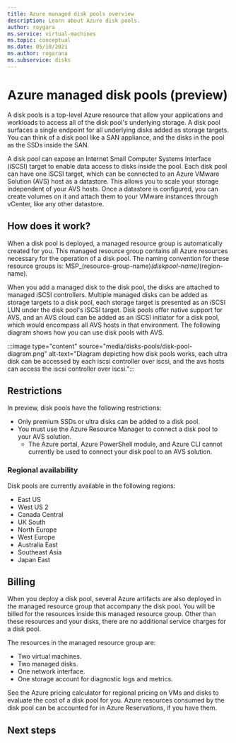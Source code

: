 ```yaml
---
title: Azure managed disk pools overview
description: Learn about Azure disk pools.
author: roygara
ms.service: virtual-machines
ms.topic: conceptual
ms.date: 05/18/2021
ms.author: rogarana
ms.subservice: disks
---
```


# Azure managed disk pools (preview)

A disk pools is a top-level Azure resource that allow your applications and workloads to access all of the disk pool's underlying storage. A disk pool surfaces a single endpoint for all underlying disks added as storage targets. You can think of a disk pool like a SAN appliance, and the disks in the pool as the SSDs inside the SAN.

A disk pool can expose an Internet Small Computer Systems Interface (iSCSI) target to enable data access to disks inside the pool. Each disk pool can have one iSCSI target, which can be connected to an Azure VMware Solution (AVS) host as a datastore. This allows you to scale your storage independent of your AVS hosts. Once a datastore is configured, you can create volumes on it and attach them to your VMware instances through vCenter, like any other datastore.

## How does it work?

When a disk pool is deployed, a managed resource group is automatically created for you. This managed resource group contains all Azure resources necessary for the operation of a disk pool. The naming convention for these resource groups is: MSP_(resource-group-name)_(diskpool-name)_(region-name).

When you add a managed disk to the disk pool, the disks are attached to managed iSCSI controllers. Multiple managed disks can be added as storage targets to a disk pool, each storage target is presented as an iSCSI LUN under the disk pool's iSCSI target. Disk pools offer native support for AVS, and an AVS cloud can be added as an iSCSI initiator for a disk pool, which would encompass all AVS hosts in that environment. The following diagram shows how you can use disk pools with AVS.

:::image type="content" source="media/disks-pools/disk-pool-diagram.png" alt-text="Diagram depicting how disk pools works, each ultra disk can be accessed by each iscsi controller over iscsi, and the avs hosts can access the iscsi controller over iscsi.":::

## Restrictions

In preview, disk pools have the following restrictions:

- Only premium SSDs or ultra disks can be added to a disk pool.
- You must use the Azure Resource Manager to connect a disk pool to your AVS solution.
    - The Azure portal, Azure PowerShell module, and Azure CLI cannot currently be used to connect your disk pool to an AVS solution.

### Regional availability

Disk pools are currently available in the following regions:

- East US
- West US 2
- Canada Central
- UK South
- North Europe
- West Europe
- Australia East
- Southeast Asia
- Japan East

## Billing

When you deploy a disk pool, several Azure artifacts are also deployed in the managed resource group that accompany the disk pool. You will be billed for the resources inside this managed resource group. Other than these resources and your disks, there are no additional service charges for a disk pool.

The resources in the managed resource group are:

- Two virtual machines.
- Two managed disks.
- One network interface.
- One storage account for diagnostic logs and metrics.

See the Azure pricing calculator for regional pricing on VMs and disks to evaluate the cost of a disk pool for you. Azure resources consumed by the disk pool can be accounted for in Azure Reservations, if you have them.


## Next steps

